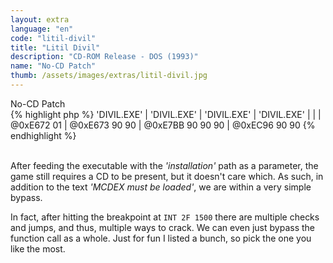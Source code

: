```yaml
---
layout: extra
language: "en"
code: "litil-divil"
title: "Litil Divil"
description: "CD-ROM Release - DOS (1993)"
name: "No-CD Patch"
thumb: /assets/images/extras/litil-divil.jpg
---
```


<div id="litil-divil" class="collapsible-show">No-CD Patch</div>
<div id="litil-divil-data" class="content-show" markdown="1">
{% highlight php %}
'DIVIL.EXE'  |  'DIVIL.EXE'     |  'DIVIL.EXE'        |  'DIVIL.EXE'
             |                  |                     |
@0xE672  01  |  @0xE673  90 90  |  @0xE7BB  90 90 90  |  @0xEC96  90 90
{% endhighlight %}
</div>
<br>

After feeding the executable with the *'installation'* path as a parameter, the game still requires a CD to be present, but it doesn't care which. As such, in addition to the text *'MCDEX must be loaded'*, we are within a very simple bypass.

In fact, after hitting the breakpoint at `INT 2F 1500` there are multiple checks and jumps, and thus, multiple ways to crack. We can even just bypass the function call as a whole. Just for fun I listed a bunch, so pick the one you like the most.